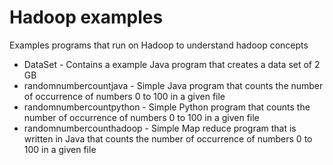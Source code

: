# Hadoop examples
Examples programs that run on Hadoop to understand hadoop concepts
* DataSet - Contains a example Java program that creates a data set of 2 GB
* randomnumbercountjava - Simple Java program that counts the number of occurrence of numbers 0 to 100 in a given file
* randomnumbercountpython - Simple Python program that counts the number of occurrence of numbers 0 to 100 in a given file
* randomnumbercounthadoop -  Simple Map reduce program that is written in Java that counts the number of occurrence of numbers 0 to 100 in a given file